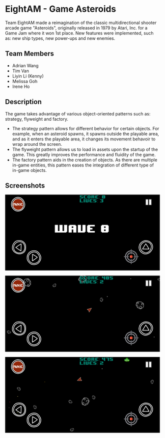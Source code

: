
# EightAM - Game Asteroids

Team EightAM made a reimagination of the classic multidirectional shooter arcade game "Asteroids", originally released in 1979 by Atari, Inc. for a Game Jam where it won 1st place. New features were implemented, such as: new ship types, new power-ups and new enemies.

## Team Members

* Adrian Wang
* Tim Van
* Liyin Li (Kenny)
* Melissa Goh
* Irene Ho

## Description

The game takes advantage of various object-oriented patterns such as: strategy, flyweight and factory.

* The strategy pattern allows for different behavior for certain objects. For example, when an asteroid spawns, it spawns outside the playable area, and as it enters the playable area, it changes its movement behavoir to wrap around the screen.
* The flyweight pattern allows us to load in assets upon the startup of the game. This greatly improves the performance and fluidity of the game.
* The factory pattern aids in the creation of objects. As there are multiple in-game entities, this pattern eases the integration of different type of in-game objects.

## Screenshots

![Link to screen3](https://github.com/TimothyV97/Asteroids/blob/master/Asteroid_screen3.jpg)

![Link to screen2](https://github.com/TimothyV97/Asteroids/blob/master/Asteroid_screen2.jpg)

![Link to screen1](https://github.com/TimothyV97/Asteroids/blob/master/Asteroid_screen1.jpg)
